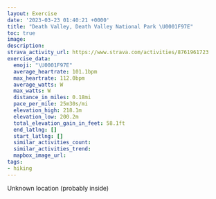 ```yaml
---
layout: Exercise
date: '2023-03-23 01:40:21 +0000'
title: "Death Valley, Death Valley National Park \U0001F97E"
toc: true
image:
description:
strava_activity_url: https://www.strava.com/activities/8761961723
exercise_data:
  emoji: "\U0001F97E"
  average_heartrate: 101.1bpm
  max_heartrate: 112.0bpm
  average_watts: W
  max_watts: W
  distance_in_miles: 0.18mi
  pace_per_mile: 25m30s/mi
  elevation_high: 218.1m
  elevation_low: 200.2m
  total_elevation_gain_in_feet: 58.1ft
  end_latlng: []
  start_latlng: []
  similar_activities_count:
  similar_activities_trend:
  mapbox_image_url:
tags:
- hiking
---
```




Unknown location (probably inside)
